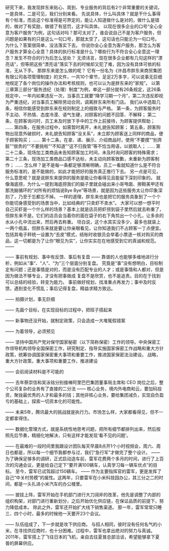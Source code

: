 
研究下来，我发现胖东来贴心、周到、专业服务的背后有2个非常重要的关键词，一是具体，二是可见，我们分别来看。
先说具体，什么叫具体？就是干什么事得有个标准，而且这个标准得是可界定的，能让人知道做什么是对的，做什么是错的，做对了有奖励，做错了有惩罚，这才叫具体。
以现在很多企业的口号“全心全意为客户服务”为例，这句话对吗？那可太对了，谁会说自己不是为客户服务，但问题是如果有的只是这么一句口号，那就太空了，这句话也只能沦为一句口号。
为什么？答案很简单，没法落实下去。
你说你全心全意为客户服务，那怎么为客户服务才算全心全意？具体的执行标准是什么？哪些行为不符合全心全意这一理念？发生不符合的行为后怎么惩处？
无须讳言，现在很多企业都有几句这样的“漂亮话”，但等把这些“漂亮话”落实下去的时候却又犯了难，因为没有具体可依的标准，无从下手。
那胖东来是怎么做的呢？
它有一份名为《许昌市胖东来商贸集团有限公司各项管理制度》的文件，一共10个章节，足足2万多字，可以说事无巨细地规定了各个岗位的操作办法和考核规则，也可以认为是胖东来的“家规”。
以第三章第三部分“服务违纪（处理）制度”为例，单这一部分就有26条规定，这26条规定中，一年内如果违反一次，当事员工就要“降学习期一个月”，第二次违反即视为严重违纪，对当事员工解除劳动合同，调离胖东来所有门店。
我们从中选取几条，相信你能感受到胖东来在规则制定上的细致与严格。
第一条，为顾客服务时不主动、不热情、态度冷漠、语气生硬，对顾客的问题不回答、不解释；
第二条，在顾客询问时，员工未及时放下手中的工作上前接待，为顾客提供帮助；
……
第四条，在服务过程中，如需暂时离开，未礼貌告知顾客；
第五条，顾客购物出现意外破损时，未礼貌告知顾客“没关系”，未立即为顾客送上同样的商品，便于顾客购买；
……
第十二条，在拿、递、展示、介绍商品时，使用“不要摸”“别弄脏”“很贵的”“不要挑啦”“不知道”“这不归我管”等不恰当用语，以貌取人；
……
第二十二条，现场加工类商品未告知顾客加工时间，未及时询问顾客的特殊需求；
第二十三条，现场加工类商品口感不达标，未主动向顾客致歉，未重新为顾客制作；
……
怎么样？是不是每一条都足够清晰明确，员工一看就知道什么是不符合服务标准的，是不能做的，如此才能把好的服务真正推行下去。
另一点是可见，什么意思呢？就是说胖东来提供的服务是能让你看得见且能留下深刻印象的。
就像海底捞，为什么一提到海底捞我们的脑子里就会碰出来小哥甩面、擦鞋美甲还有那洗脑循环的“对所有的烦恼说Bye Bye”等场景，就是因为这些服务太让你印象深刻了，乃至于忘都忘不掉。
一样的道理，胖东来也是把它的服务具象到了一个个你能切身感受到的场景当中，比如经典的“只卖虾不卖水”。
大家可以想一想平时自己买虾是一个什么样的场景？基本上就是店员把虾捞到袋子里然后就去称重了，但胖东来不是。它们的店员会当着你的面在袋子的右下角剪出一个小孔，让多余的水从小孔中流出来，然后再去称重。
坦白说，这个水其实没多少，最多也就装上一两个瓶盖，但胖东来就是要让你亲眼看见，让你知道我们不占顾客一丁点便宜。
包括其电子秤统一设置为“去皮”模式，结账时收银员会举着小票逐一核对购买的商品，这一切都是为了让你“眼见为实”，让你实实在在地感受到它的真诚和规范。
——

——
事前有规划、事中有反馈、事后有复盘
——
靠谱的人也能够多维地进行分析，例如从“事”、“人”、“为”三个层面分别复盘。
究竟是“事”没有想明白，目标制定有问题；还是事情是对的，而是没有匹配专业的人才；或是事情和人都对，但是因为做法不够专业，才没有把事做成
复盘不是欣赏，也不是追责。目的在于找到可以总结的经验，转变为能力。
事前做好规划，找准重点再发力；事中及时反馈，遇到变化不慌乱；事后记得复盘，精益求精方致远。

——
拍摄计划，事无巨细

——
先画个目标，在实现目标的过程中，把班子搭起来

——
新事物还没开始，就制定政策，只会造成一大堆冤假错案

——
为着领导，必须预见

——
坚持中国共产党对保守国家秘密（以下简称保密）工作的领导。中央保密工作领导机构领导全国保密工作，研究制定、指导实施国家保密工作战略和重大方针政策，统筹协调国家保密重大事项和重要工作，推进国家保密法治建设。
战略，重大方针政策，重大事项和重要工作，推进建设

——
会前阅读材料是不可能的

——
去年蔡崇信和吴泳铭分别接棒阿里巴巴集团董事局主席和 CEO 岗位之后，整个公司复杂的业务有了直接的二分法 —— 核心业务，境内外电商和云，要加码投资，聚拢最优秀的人才和最多的钱；其他非核心业务，要给集团减负，实现自负盈亏的基础上，探索一切资本化的可能性。

——
未来5年，腾讯最大的挑战就是执行力。市场怎么样，大家都看得见，但不一定都拿得住。

——
数据化管理方式，就是系统性地思考问题，把所有细节都排列出来，然后按照先后节奏，精细化地解决，只有这样才能发现‘看不见的问题’。

——
在最难的一段时间里我跟设计团队每天早晨8点开1个小时视频会，周六、周日也都是，所以每一个细节我都参与过，我们“急行军”才做完了整个设计。
——
为了确保足够多的调研，正式启动造车前，雷军花费两个多月的时间，进行了上百次的沟通会议，更是给自己定下“要开满100辆车，认真学习每一辆车优点”的目标。
至今，雷军已试驾超过150辆车。
——
作为主要指挥官的雷军，更是发挥了自己“中关村劳模”的属性。这两年，只要雷军在小米科技园办公，其三分之二的时间，都是一头扎进小米汽车的办公楼里。

——
披挂上阵，雷军开始在手机部门进行大刀阔斧的改革，他先是调整了内部的组织构架，对部门进行重新划分，之后开始优化供应链，在保证品质的前提下，努力降低成本。
除此之外，雷军还开始扩大线下销售渠道。
那一年，雷军常常只睡三、四个小时，最多的时候他一天要开23个会议。

——
队伍组成了，下一步就是攻下供应商。
与招人相同，彼时没有任何名气的小米，在寻找供应商时，也十分困难。过程中，雷军也拿出绝对的努力与真诚。
2011年，雷军搭上了飞往日本的飞机，亲自去往夏普总部洽谈，希望能够拿下夏普的屏幕供应。
